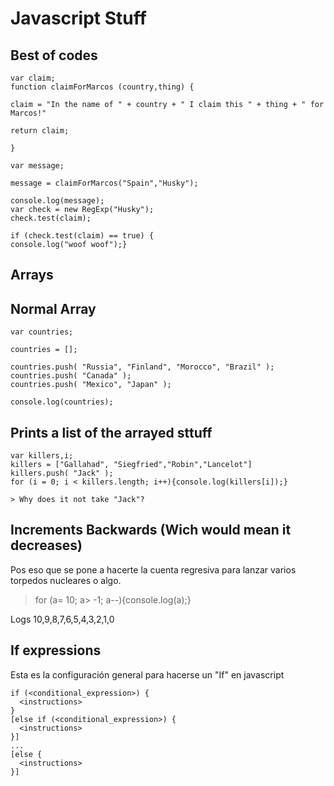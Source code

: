# Javascript Stuff

## Best of codes

	var claim;
	function claimForMarcos (country,thing) {

	claim = "In the name of " + country + " I claim this " + thing + " for Marcos!"

	return claim;

	}

	var message;

	message = claimForMarcos("Spain","Husky");

	console.log(message);
	var check = new RegExp("Husky");
	check.test(claim);

	if (check.test(claim) == true) {
	console.log("woof woof");}


## Arrays

## Normal Array

	var countries;

	countries = [];

	countries.push( "Russia", "Finland", "Morocco", "Brazil" );
	countries.push( "Canada" );
	countries.push( "Mexico", "Japan" );

	console.log(countries);

## Prints a list of the arrayed sttuff

	var killers,i;
	killers = ["Gallahad", "Siegfried","Robin","Lancelot"]
	killers.push( "Jack" );
	for (i = 0; i < killers.length; i++){console.log(killers[i]);}

	> Why does it not take "Jack"?


## Increments Backwards (Wich would mean it decreases)

Pos eso que se pone a hacerte la cuenta regresiva para lanzar varios torpedos nucleares o algo.

>for (a= 10; a> -1; a--){console.log(a);}

Logs 10,9,8,7,6,5,4,3,2,1,0


## If expressions

Esta es la configuración general para hacerse un "If" en javascript

	if (<conditional_expression>) {
	  <instructions>
	}
	[else if (<conditional_expression>) {
	  <instructions>
	}]
	...
	[else {
	  <instructions>
	}]

